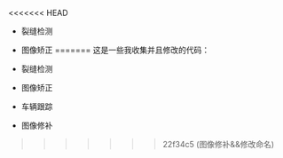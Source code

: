 <<<<<<< HEAD
- 裂缝检测
- 图像矫正
=======
这是一些我收集并且修改的代码：

- 裂缝检测
- 图像矫正
- 车辆跟踪
- 图像修补
>>>>>>> 22f34c5 (图像修补&&修改命名)
